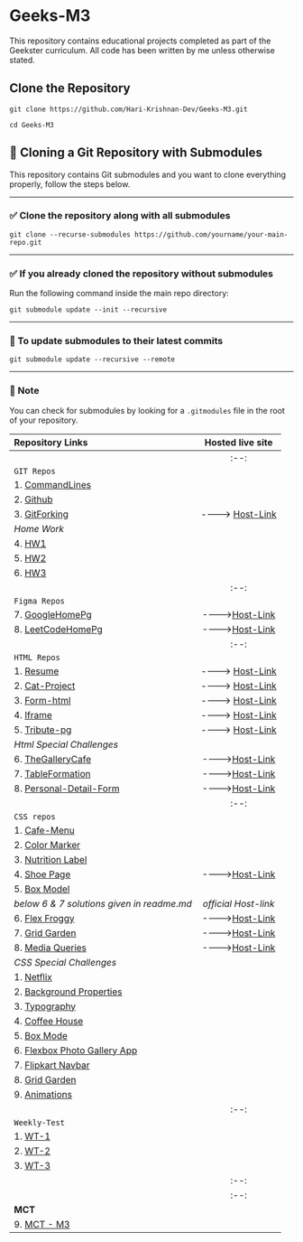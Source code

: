 # Geeks-M3

This repository contains educational projects completed as part of the Geekster curriculum. All code has been written by me unless otherwise stated.

## Clone the Repository

    git clone https://github.com/Hari-Krishnan-Dev/Geeks-M3.git

    cd Geeks-M3
    
## 🧾 Cloning a Git Repository with Submodules

This repository contains Git submodules and you want to clone everything properly, follow the steps below.

---

### ✅ Clone the repository along with all submodules

    git clone --recurse-submodules https://github.com/yourname/your-main-repo.git

---

### ✅  If you already cloned the repository without submodules

Run the following command inside the main repo directory:

    git submodule update --init --recursive

---

### 🔁 To update submodules to their latest commits

    git submodule update --recursive --remote

---

### 📌 Note

You can check for submodules by looking for a `.gitmodules` file in the root of your repository.

|**Repository Links**                 |    **Hosted live site**                                                          |
|:----------------------------------------------|:--------------------------------------------------------------------------------:|
|                                              |                                :--:|
|`GIT Repos`| |
| 1. [CommandLines](./01-Git/1-CommandLines/)                   |                                |
| 2. [Github](./01-GIT/2-Github/)              | |
| 3. [GitForking](./01-GIT/3-GitForking/)              | ----> [Host-Link](https://statuesque-creponne-81fcba.netlify.app/)
|*Home Work*| |
| 4. [HW1](./01-GIT/4-GitBasicHW1/)              | |
| 5. [HW2](./01-GIT/5-GitHW2/)              | |
| 6. [HW3](./01-GIT/6-GitHW3/)              ||
| |:--:|  
|`Figma Repos`||
| 7. [GoogleHomePg](./02-Figma/1-GoogleHmPg/)              | ---->[Host-Link](https://www.figma.com/proto/NOpbcE32FBt2WNZT7Wj4yV/GoogleHomePg?node-id=0-1&t=MaQBr7VS9PVpp8b3-1)|
| 8. [LeetCodeHomePg](./02-Figma/2-LeetCodeHmPg/)              | ---->[Host-Link](https://www.figma.com/proto/9K9g64sOraSAmp0Qrv2Lz5/LeecodeHmPg?page-id=0%3A1&node-id=4-2&p=f&viewport=9%2C326%2C0.53&t=CasOVWOf3tsxymlC-1&scaling=min-zoom&content-scaling=fixed)|
||:--:|
|`HTML Repos`| |
| 1. [Resume](./03-HTML/1-Resume-Html/)                   | ----> [Host-Link](https://resumeofhari.netlify.app/)                               |
| 2. [Cat-Project](./03-HTML/2-Cat-Project/)              | ----> [Host-Link](https://cat-projects.netlify.app/)                                |
| 3. [Form-html](./03-HTML/3-Form-Html/)                   | ----> [Host-Link](https://formsimplee.netlify.app/)                                   |
| 4. [Iframe](./03-HTML/4-iframe/)                        | ----> [Host-Link](https://relaxed-lamington-851276.netlify.app/)                     |
| 5. [Tribute-pg](./03-HTML/5-tribute-pg/)                | ----> [Host-Link](https://splendid-cannoli-368d87.netlify.app/)                      |
|*Html Special Challenges*           ||
| 6. [TheGalleryCafe](./03-HTML/6-theGalleryCafe/)        | ---->[Host-Link](https://curious-entremet-a6b227.netlify.app/)                      |
| 7. [TableFormation](./03-HTML/7-TableFormation/)        | ---->[Host-Link](https://tableformation.netlify.app/)                               |
| 8. [Personal-Detail-Form](./03-HTML/8-Personal-Detail-Form/) | ---->[Host-Link](https://personal-detail-form.netlify.app/)     |
||:--:|
|`CSS repos`||
| 1. [Cafe-Menu](./)              ||
| 2. [Color Marker](./)              ||
| 3. [Nutrition Label](./)              ||
| 4. [Shoe Page](./04-CSS/4-shoePage/)              | ---->[Host-Link](https://shoepageco.netlify.app/) |
| 5. [Box Model](./)              ||
|*below 6 & 7 solutions given in readme.md*| *official Host-link*|
| 6. [Flex Froggy](./04-CSS/6-FlexFroggy/)              | ---->[Host-Link](https://flexboxfroggy.com/) |
| 7. [Grid Garden](./04-CSS/8-GridGarden/)              | ---->[Host-Link](https://codepip.com/games/grid-garden/)               |
| 8. [Media Queries](./04-CSS/9-MediaQuery/)              | ---->[Host-Link](/) |
| *CSS Special Challenges*| |
| 1. [Netflix](./)              | |
| 2. [Background Properties](./)              | |
| 3. [Typography](./)              |  |
| 4. [Coffee House](./)              | |
| 5. [Box Mode](./)              ||
| 6. [Flexbox Photo Gallery App](./)              | |
| 7. [Flipkart Navbar](./)              ||
| 8. [Grid Garden](./04-CSS/8-GridGarden/)              | |
| 9. [Animations](./)              | |
|            |:--:|
|`Weekly-Test`| |
| 1. [WT-1](./05-WeeklyTest/1-WT/)              | |
| 2. [WT-2](./05-WeeklyTest/2-WT/)              | |
| 3. [WT-3](./05-WeeklyTest/3-WT/)              | |
||:--:|
||:--:|
|**MCT**| |
| 9. [MCT - M3](./06-MCT/)              | |
